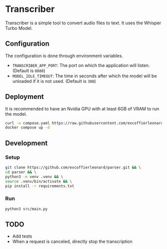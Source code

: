 # Transcriber

Transcriber is a simple tool to convert audio files to text. It uses the Whisper Turbo Model.

## Configuration

The configuration is done through environment variables.

- `TRANSCRIBER_APP_PORT`: The port on which the application will listen. (Default is `8080`)
- `MODEL_IDLE_TIMEOUT`: The time in seconds after which the model will be unloaded if it is not used. (Default is `300`)

## Deployment

It is recommended to have an Nvidia GPU with at least 6GB of VRAM to run the model.

```bash
curl -o compose.yaml https://raw.githubusercontent.com/excoffierleonard/transcriber/refs/heads/main/compose.yaml && \
docker compose up -d
```

## Development

### Setup

```bash
git clone https://github.com/excoffierleonard/parser.git && \
cd parser && \
python3 -m venv .venv && \
source .venv/bin/activate && \
pip install -r requirements.txt
```

### Run

```bash
python3 src/main.py
```

## TODO

- Add tests
- When a request is canceled, directly stop the transcription